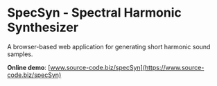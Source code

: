 # SpecSyn - Spectral Harmonic Synthesizer

A browser-based web application for generating short harmonic sound samples.

**Online demo**: [www.source-code.biz/specSyn](https://www.source-code.biz/specSyn)
